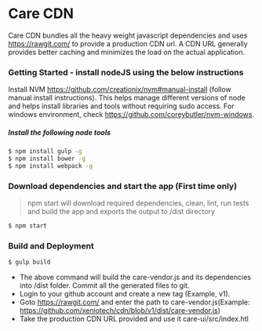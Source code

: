 # Care CDN

Care CDN bundles all the heavy weight javascript dependencies and uses https://rawgit.com/ to provide a production
CDN url. A CDN URL generally provides better caching and minimizes the load on the actual application.

### Getting Started - install nodeJS using the below instructions

Install NVM https://github.com/creationix/nvm#manual-install (follow manual install instructions).
This helps manage different versions of node and helps  install libraries and tools without requiring sudo access.
For windows environment, check https://github.com/coreybutler/nvm-windows.

##### Install the following node tools

```sh
$ npm install gulp -g
$ npm install bower -g
$ npm install webpack -g
```

### Download dependencies and start the app (First time only)
> npm start will download required dependencies, clean, lint, run tests and build the app and exports the output to /dist directory

```sh
$ npm start
```

### Build and Deployment

```sh
$ gulp build
```

*  The above command will build the care-vendor.js and its dependencies into /dist folder. Commit all the generated
files to git.
*  Login to your github account and create a new tag (Example, v1).
*  Goto https://rawgit.com/ and enter the path to care-vendor.js(Example: https://github.com/xeniotech/cdn/blob/v1/dist/care-vendor.js)
*  Take the production CDN URL provided and use it care-ui/src/index.htl